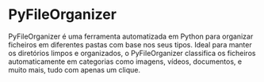 # PyFileOrganizer
 PyFileOrganizer é uma ferramenta automatizada em Python para organizar ficheiros em diferentes pastas com base nos seus tipos. Ideal para manter os diretórios limpos e organizados, o PyFileOrganizer classifica os ficheiros automaticamente em categorias como imagens, vídeos, documentos, e muito mais, tudo com apenas um clique.
